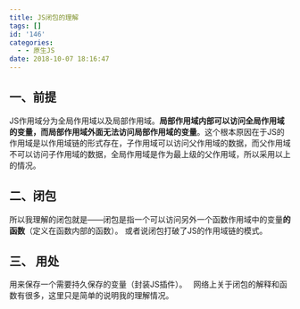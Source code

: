 ```yaml
---
title: JS闭包的理解
tags: []
id: '146'
categories:
  - - 原生JS
date: 2018-10-07 18:16:47
---
```


## 一、前提

JS作用域分为全局作用域以及局部作用域。**局部作用域内部可以访问全局作用域的变量，而局部作用域外面无法访问局部作用域的变量**。这个根本原因在于JS的作用域是以作用域链的形式存在，子作用域可以访问父作用域的数据，而父作用域不可以访问子作用域的数据，全局作用域是作为最上级的父作用域，所以采用以上的情况。

##  二、闭包

所以我理解的闭包就是——闭包是指一个可以访问另外一个函数作用域中的变量**的函数**（定义在函数内部的函数）。 或者说闭包打破了JS的作用域链的模式。  

## 三、 用处

用来保存一个需要持久保存的变量（封装JS插件）。   网络上关于闭包的解释和函数有很多，这里只是简单的说明我的理解情况。